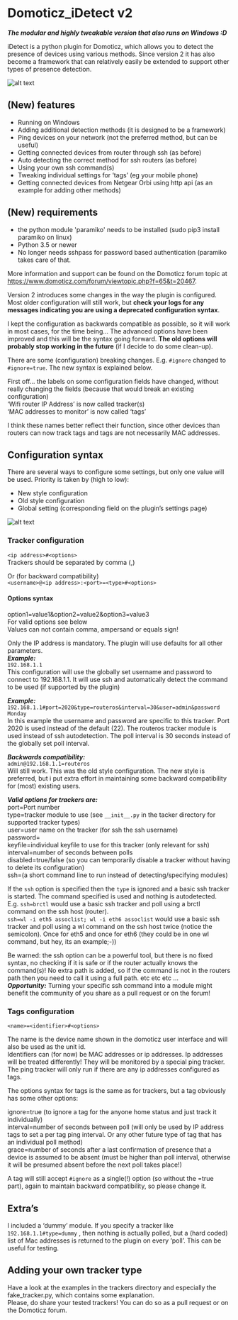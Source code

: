 # Domoticz_iDetect v2

**_The modular and highly tweakable version that also runs on Windows :D_**

iDetect is a python plugin for Domoticz, which allows you to detect the presence of devices using various methods. Since version 2 it has also become a framework that can relatively easily be extended to support other types of presence detection.

![alt text](https://github.com/d-EScape/Domoticz_iDetect/blob/master/resources/devices-idetect021.jpg)

## (New) features 
* Running on Windows
* Adding additional detection methods (it is designed to be a framework)
* Ping devices on your network (not the preferred method, but can be useful)
* Getting connected devices from router through ssh (as before)
* Auto detecting the correct method for ssh routers (as before)
* Using your own ssh command(s)
* Tweaking individual settings for ‘tags’ (eg your mobile phone)
* Getting connected devices from Netgear Orbi using http api (as an example for adding other methods)

## (New) requirements
* the python module 'paramiko' needs to be installed (sudo pip3 install paramiko on linux)
* Python 3.5 or newer
* No longer needs sshpass for password based authentication (paramiko takes care of that.

More information and support can be found on the Domoticz forum topic at https://www.domoticz.com/forum/viewtopic.php?f=65&t=20467.  

Version 2 introduces some changes in the way the plugin is configured. Most older configuration will still work, but **check your logs for any messages indicating you are using a deprecated configuration syntax**.  

I kept the configuration as backwards compatible as possible, so it will work in most cases, for the time being…
The advanced options have been improved and this will be the syntax going forward. **The old options will probably stop working in the future** (if I decide to do some clean-up).  

There are some (configuration) breaking changes. E.g. `#ignore` changed to `#ignore=true`. The new syntax is explained below.  

First off… the labels on some configuration fields have changed, without really changing the fields (because that would break an existing configuration)  
‘Wifi router IP Address’ is now called tracker(s)  
‘MAC addresses to monitor’ is now called ‘tags’  

I think these names better reflect their function, since other devices than routers can now track tags and tags are not necessarily MAC addresses.

## Configuration syntax
There are several ways to configure some settings, but only one value will be used. Priority is taken by (high to low):
* New style configuration 
* Old style configuration
* Global setting (corresponding field on the plugin’s settings page)

![alt text](https://github.com/d-EScape/Domoticz_iDetect/blob/master/resources/settings_v2.jpg)

### Tracker configuration
`<ip address>#<options>`  
Trackers should be separated by comma (,)  

Or (for backward compatibility)  
`<username>@<ip address>:<port>=<type>#<options>`

#### Options syntax
option1=value1&option2=value2&option3=value3  
For valid options see below  
Values can not contain comma, ampersand or equals sign!  

Only the IP address is mandatory. The plugin will use defaults for all other parameters.  
**_Example:_**  
`192.168.1.1`      
This configuration will use the globally set username and password to connect to 192.168.1.1. It will use ssh and automatically detect the command to be used (if supported by the plugin)  

**_Example:_**  
`192.168.1.1#port=2020&type=routeros&interval=30&user=admin&password Monday`      
In this example the username and password are specific to this tracker. Port 2020 is used instead of the default (22). The routeros tracker module is used instead of ssh autodetection. The poll interval is 30 seconds instead of the globally set poll interval.  

**_Backwards compatibility:_**  
`admin@192.168.1.1=routeros`     
Will still work. This was the old style configuration. The new style is preferred, but i put extra effort in maintaining some backward compatibility for (most) existing users.  

**_Valid options for trackers are:_**   
port=Port number  
type=tracker module to use (see `__init__.py` in the tacker directory for supported tracker types)  
user=user name on the tracker (for ssh the ssh username)  
password=  
keyfile=individual keyfile to use for this tracker (only relevant for ssh)  
interval=number of seconds between polls  
disabled=true/false (so you can temporarily disable a tracker without having to delete its configuration)  
ssh=(a short command line to run instead of detecting/specifying modules)     

If the `ssh` option is specified then the `type` is ignored and a basic ssh tracker is started. The command specified is used and nothing is autodetected.  
E.g. `ssh=brctl` would use a basic ssh tracker and poll using a brctl command on the ssh host (router).  
`ssh=wl -i eth5 assoclist; wl -i eth6 assoclist` would use a basic ssh tracker and poll using a wl command on the ssh host twice (notice the semicolon). Once for eth5 and once for eth6 (they could be in one wl command, but hey, its an example;-))  

Be warned: the ssh option can be a powerful tool, but there is no fixed syntax, no checking if it is safe or if the router actually knows the command(s)! No extra path is added, so if the command is not in the routers path then you need to call it using a full path.  etc etc etc …  
**_Opportunity:_** Turning your specific ssh command into a module might benefit the community of you share as a pull request or on the forum!  

### Tags configuration
`<name>=<identifier>#<options>`  

The name is the device name shown in the domoticz user interface and will also be used as the unit id.  
Identifiers can (for now) be MAC addresses or ip addresses. Ip addresses will be treated differently! They will be monitored by a special ping tracker. The ping tracker will only run if there are any ip addresses configured as tags.  

The options syntax for tags is the same as for trackers, but a tag obviously has some other options:  

ignore=true (to ignore a tag for the anyone home status and just track it individually)  
interval=number of seconds between poll (will only be used by IP address tags to set a per tag ping interval. Or any other future type of tag that has an individual poll method)   
grace=number of seconds after a last confirmation of presence that a device is assumed to be absent (must be higher than poll interval, otherwise it will be presumed absent before the next poll takes place!)       

A tag will still accept `#ignore` as a single(!) option (so without the =true part), again to maintain backward compatibility, so please change it.

## Extra’s
I included a ‘dummy’ module. If you specify a tracker like `192.168.1.1#type=dummy` , then nothing is actually polled, but a (hard coded) list of Mac addresses is returned to the plugin on every ‘poll’. This can be useful for testing.

## Adding your own tracker type
Have a look at the examples in the trackers directory and especially the fake_tracker.py, which contains some explanation.  
Please, do share your tested trackers! You can do so as a pull request or on the Domoticz forum.

